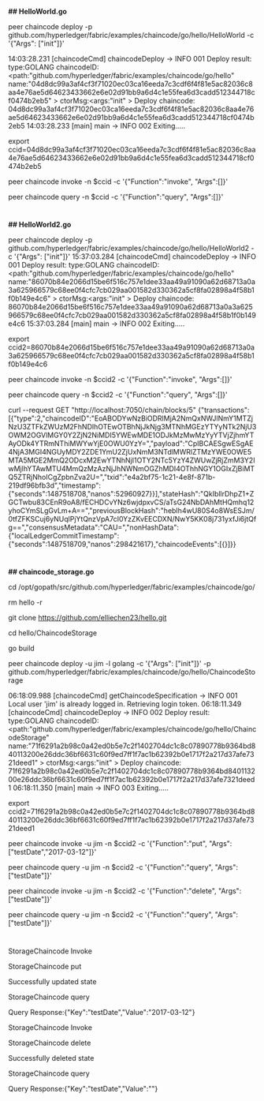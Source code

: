 **## HelloWorld.go**

peer chaincode deploy -p github.com/hyperledger/fabric/examples/chaincode/go/hello/HelloWorld -c '{"Args": ["init"]}'

14:03:28.231 [chaincodeCmd] chaincodeDeploy -> INFO 001 Deploy result: type:GOLANG chaincodeID:<path:"github.com/hyperledger/fabric/examples/chaincode/go/hello" name:"04d8dc99a3af4cf3f71020ec03ca16eeda7c3cdf6f4f81e5ac82036c8aa4e76ae5d64623433662e6e02d91bb9a6d4c1e55fea6d3cadd512344718cf0474b2eb5" > ctorMsg:<args:"init" > 
Deploy chaincode: 04d8dc99a3af4cf3f71020ec03ca16eeda7c3cdf6f4f81e5ac82036c8aa4e76ae5d64623433662e6e02d91bb9a6d4c1e55fea6d3cadd512344718cf0474b2eb5
14:03:28.233 [main] main -> INFO 002 Exiting.....

export ccid=04d8dc99a3af4cf3f71020ec03ca16eeda7c3cdf6f4f81e5ac82036c8aa4e76ae5d64623433662e6e02d91bb9a6d4c1e55fea6d3cadd512344718cf0474b2eb5

peer chaincode invoke  -n $ccid -c '{"Function":"invoke", "Args":[]}'

peer chaincode query  -n $ccid -c '{"Function":"query", "Args":[]}'
#

**## HelloWorld2.go**

peer chaincode deploy -p github.com/hyperledger/fabric/examples/chaincode/go/hello/HelloWorld2 -c '{"Args": ["init"]}'
15:37:03.284 [chaincodeCmd] chaincodeDeploy -> INFO 001 Deploy result: type:GOLANG chaincodeID:<path:"github.com/hyperledger/fabric/examples/chaincode/go/hello" name:"86070b84e2066d15be6f516c757e1dee33aa49a91090a62d68713a0a3a625966579c68ee0f4cfc7cb029aa001582d330362a5cf8fa02898a4f58b1f0b149e4c6" > ctorMsg:<args:"init" > 
Deploy chaincode: 86070b84e2066d15be6f516c757e1dee33aa49a91090a62d68713a0a3a625966579c68ee0f4cfc7cb029aa001582d330362a5cf8fa02898a4f58b1f0b149e4c6
15:37:03.284 [main] main -> INFO 002 Exiting.....

export ccid2=86070b84e2066d15be6f516c757e1dee33aa49a91090a62d68713a0a3a625966579c68ee0f4cfc7cb029aa001582d330362a5cf8fa02898a4f58b1f0b149e4c6

peer chaincode invoke  -n $ccid2 -c '{"Function":"invoke", "Args":[]}'

peer chaincode query  -n $ccid2 -c '{"Function":"query", "Args":[]}'

curl --request GET "http://localhost:7050/chain/blocks/5"
{"transactions":[{"type":2,"chaincodeID":"EoABODYwNzBiODRlMjA2NmQxNWJlNmY1MTZjNzU3ZTFkZWUzM2FhNDlhOTEwOTBhNjJkNjg3MTNhMGEzYTYyNTk2NjU3OWM2OGVlMGY0Y2ZjN2NiMDI5YWEwMDE1ODJkMzMwMzYyYTVjZjhmYTAyODk4YTRmNThiMWYwYjE0OWU0YzY=","payload":"CpIBCAESgwESgAE4NjA3MGI4NGUyMDY2ZDE1YmU2ZjUxNmM3NTdlMWRlZTMzYWE0OWE5MTA5MGE2MmQ2ODcxM2EwYTNhNjI1OTY2NTc5YzY4ZWUwZjRjZmM3Y2IwMjlhYTAwMTU4MmQzMzAzNjJhNWNmOGZhMDI4OThhNGY1OGIxZjBiMTQ5ZTRjNhoICgZpbnZva2U=","txid":"e4a2bf75-1c21-4e8f-871b-219df96bfb3d","timestamp":{"seconds":1487518708,"nanos":52960927}}],"stateHash":"QkIbllrDhpZ1+ZGCTwbu83CEnR9oA8/fECHDCvYNz6wjdpxvCS/aTsG24NbDAhMtHQmhq12yhoCYmSLgGvLm+A==","previousBlockHash":"hebIh4wU80S4o8WsESJm/0tfZFKSCuj6yNUqlPjYtQnzVpA7cI0YzZKvEECDXN/NwY5KK08j731yxfJi6jtQfg==","consensusMetadata":"CAU=","nonHashData":{"localLedgerCommitTimestamp":{"seconds":1487518709,"nanos":298421617},"chaincodeEvents":[{}]}}
#

**## chaincode_storage.go**

cd /opt/gopath/src/github.com/hyperledger/fabric/examples/chaincode/go/

rm hello -r

git clone https://github.com/elliechen23/hello.git

cd hello/ChaincodeStorage

go build

peer chaincode deploy -u jim -l golang -c '{"Args": ["init"]}' -p github.com/hyperledger/fabric/examples/chaincode/go/hello/ChaincodeStorage

06:18:09.988 [chaincodeCmd] getChaincodeSpecification -> INFO 001 Local user 'jim' is already logged in. Retrieving login token.
06:18:11.349 [chaincodeCmd] chaincodeDeploy -> INFO 002 Deploy result: type:GOLANG chaincodeID:<path:"github.com/hyperledger/fabric/examples/chaincode/go/hello/ChaincodeStorage" name:"71f6291a2b98c0a42ed0b5e7c2f1402704dc1c8c07890778b9364bd840113200e26ddc36bf6631c60f9ed7ff1f7ac1b62392b0e1717f2a217d37afe7321deed1" > ctorMsg:<args:"init" > 
Deploy chaincode: 71f6291a2b98c0a42ed0b5e7c2f1402704dc1c8c07890778b9364bd840113200e26ddc36bf6631c60f9ed7ff1f7ac1b62392b0e1717f2a217d37afe7321deed1
06:18:11.350 [main] main -> INFO 003 Exiting.....

export ccid2=71f6291a2b98c0a42ed0b5e7c2f1402704dc1c8c07890778b9364bd840113200e26ddc36bf6631c60f9ed7ff1f7ac1b62392b0e1717f2a217d37afe7321deed1

peer chaincode invoke  -u jim -n $ccid2 -c '{"Function":"put", "Args":["testDate","2017-03-12"]}'

peer chaincode query  -u jim -n $ccid2 -c '{"Function":"query", "Args":["testDate"]}'

peer chaincode invoke  -u jim -n $ccid2 -c '{"Function":"delete", "Args":["testDate"]}'

peer chaincode query  -u jim -n $ccid2 -c '{"Function":"query", "Args":["testDate"]}'

#
StorageChaincode Invoke

StorageChaincode put

Successfully updated state

StorageChaincode query

Query Response:{"Key":"testDate","Value":"2017-03-12"}

StorageChaincode Invoke

StorageChaincode delete

Successfully deleted state

StorageChaincode query

Query Response:{"Key":"testDate","Value":""}
